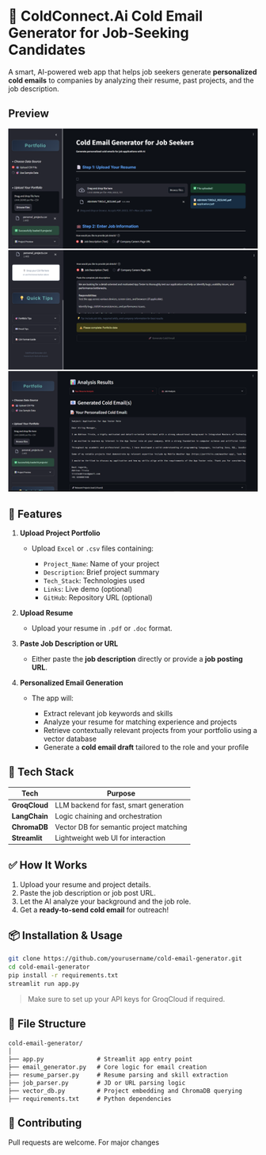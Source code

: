 
# 🚀 ColdConnect.Ai Cold Email Generator for Job-Seeking Candidates

A smart, AI-powered web app that helps job seekers generate **personalized cold emails** to companies by analyzing their resume, past projects, and the job description.
## Preview 
![alt text](image.png)
![alt text](image-1.png)
![alt text](image-2.png)
## 🔧 Features

1. **Upload Project Portfolio**

   * Upload `Excel` or `.csv` files containing:

     * `Project_Name`: Name of your project
     * `Description`: Brief project summary
     * `Tech_Stack`: Technologies used
     * `Links`: Live demo (optional)
     * `GitHub`: Repository URL (optional)

2. **Upload Resume**

   * Upload your resume in `.pdf` or `.doc` format.

3. **Paste Job Description or URL**

   * Either paste the **job description** directly or provide a **job posting URL**.

4. **Personalized Email Generation**

   * The app will:

     * Extract relevant job keywords and skills
     * Analyze your resume for matching experience and projects
     * Retrieve contextually relevant projects from your portfolio using a vector database
     * Generate a **cold email draft** tailored to the role and your profile

## 🧠 Tech Stack

| Tech          | Purpose                                 |
| ------------- | --------------------------------------- |
| **GroqCloud** | LLM backend for fast, smart generation  |
| **LangChain** | Logic chaining and orchestration        |
| **ChromaDB**  | Vector DB for semantic project matching |
| **Streamlit** | Lightweight web UI for interaction      |

## ✅ How It Works

1. Upload your resume and project details.
2. Paste the job description or job post URL.
3. Let the AI analyze your background and the job role.
4. Get a **ready-to-send cold email** for outreach!

## 📦 Installation & Usage

```bash
git clone https://github.com/yourusername/cold-email-generator.git
cd cold-email-generator
pip install -r requirements.txt
streamlit run app.py
```

> Make sure to set up your API keys for GroqCloud if required.

## 📁 File Structure

```
cold-email-generator/
│
├── app.py               # Streamlit app entry point
├── email_generator.py   # Core logic for email creation
├── resume_parser.py     # Resume parsing and skill extraction
├── job_parser.py        # JD or URL parsing logic
├── vector_db.py         # Project embedding and ChromaDB querying
├── requirements.txt     # Python dependencies
```

## 🤝 Contributing

Pull requests are welcome. For major changes

